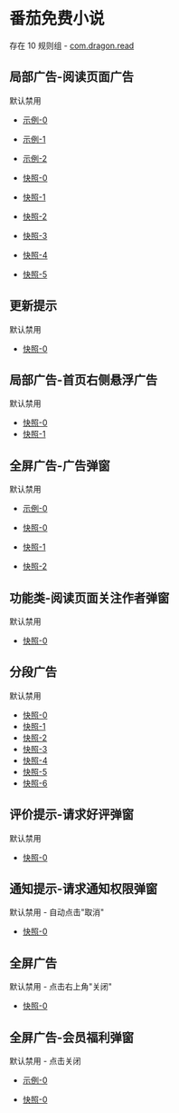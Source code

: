 # 番茄免费小说

存在 10 规则组 - [com.dragon.read](/src/apps/com.dragon.read.ts)

## 局部广告-阅读页面广告

默认禁用

- [示例-0](https://m.gkd.li/57941037/d2f7c62c-be88-4668-b276-68bb53edfaad)
- [示例-1](https://m.gkd.li/57941037/cf9d0574-dc89-4f03-ba01-eb9bcc97925f)
- [示例-2](https://m.gkd.li/57941037/0129e5a7-ead1-4b92-a008-708632e5a927)

- [快照-0](https://i.gkd.li/i/12908734)
- [快照-1](https://i.gkd.li/i/14193836)
- [快照-2](https://i.gkd.li/i/13520314)
- [快照-3](https://i.gkd.li/i/12908734)
- [快照-4](https://i.gkd.li/i/14540281)
- [快照-5](https://i.gkd.li/i/14548657)

## 更新提示

默认禁用

- [快照-0](https://i.gkd.li/i/12716477)

## 局部广告-首页右侧悬浮广告

默认禁用

- [快照-0](https://i.gkd.li/i/12716506)
- [快照-1](https://i.gkd.li/i/13318796)

## 全屏广告-广告弹窗

默认禁用

- [示例-0](https://m.gkd.li/57941037/77c4098a-818f-4d0f-8492-e98818d0da27)

- [快照-0](https://i.gkd.li/i/12910159)
- [快照-1](https://i.gkd.li/i/12878266)
- [快照-2](https://i.gkd.li/i/14292475)

## 功能类-阅读页面关注作者弹窗

默认禁用

- [快照-0](https://i.gkd.li/i/13399505)

## 分段广告

默认禁用

- [快照-0](https://i.gkd.li/i/13520160)
- [快照-1](https://i.gkd.li/i/13843155)
- [快照-2](https://i.gkd.li/i/13520219)
- [快照-3](https://i.gkd.li/i/13674550)
- [快照-4](https://i.gkd.li/i/13674556)
- [快照-5](https://i.gkd.li/i/13816453)
- [快照-6](https://i.gkd.li/i/13816454)

## 评价提示-请求好评弹窗

默认禁用

- [快照-0](https://i.gkd.li/i/14395093)

## 通知提示-请求通知权限弹窗

默认禁用 - 自动点击"取消"

- [快照-0](https://i.gkd.li/i/12716592)

## 全屏广告

默认禁用 - 点击右上角"关闭"

- [快照-0](https://i.gkd.li/i/13191156)

## 全屏广告-会员福利弹窗

默认禁用 - 点击关闭

- [示例-0](https://m.gkd.li/57941037/00f23cee-4271-45fc-9a45-988ae20d0dde)

- [快照-0](https://i.gkd.li/i/14430326)
